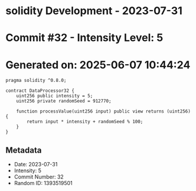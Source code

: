 ﻿# solidity Development - 2023-07-31
# Commit #32 - Intensity Level: 5
# Generated on: 2025-06-07 10:44:24
```solidity
pragma solidity ^0.8.0;

contract DataProcessor32 {
    uint256 public intensity = 5;
    uint256 private randomSeed = 912770;

    function processValue(uint256 input) public view returns (uint256) {
        return input * intensity + randomSeed % 100;
    }
}
```
## Metadata
- Date: 2023-07-31
- Intensity: 5
- Commit Number: 32
- Random ID: 1393519501
